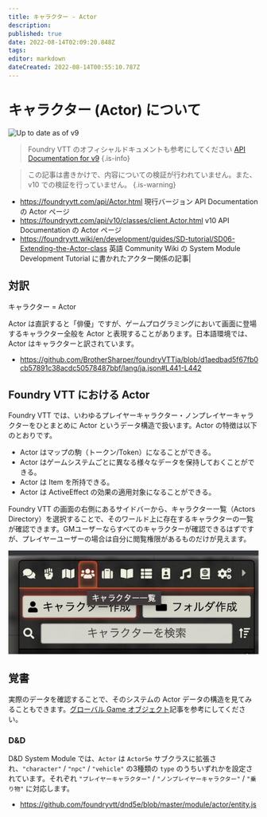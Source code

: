 ```yaml
---
title: キャラクター - Actor
description: 
published: true
date: 2022-08-14T02:09:20.848Z
tags: 
editor: markdown
dateCreated: 2022-08-14T00:55:10.787Z
---
```


# キャラクター (Actor) について

![Up to date as of v9](https://img.shields.io/static/v1?label=FoundryVTT&message=v9&color=informational)

> Foundry VTT のオフィシャルドキュメントも参考にしてください [API Documentation for v9](https://foundryvtt.com/api/Actor.html)
{.is-info}

> この記事は書きかけで、内容についての検証が行われていません。また、v10 での検証を行っていません。
{.is-warning}

- https://foundryvtt.com/api/Actor.html
現行バージョン API Documentation の Actor ページ
- https://foundryvtt.com/api/v10/classes/client.Actor.html
v10 API Documentation の Actor ページ
- https://foundryvtt.wiki/en/development/guides/SD-tutorial/SD06-Extending-the-Actor-class
英語 Community Wiki の System Module Development Tutorial に書かれたアクター関係の記事|

## 対訳

キャラクター = Actor

Actor は直訳すると「俳優」ですが、ゲームプログラミングにおいて画面に登場するキャラクター全般を Actor と表現することがあります。日本語環境では、Actor はキャラクターと訳されています。

- https://github.com/BrotherSharper/foundryVTTja/blob/d1aedbad5f67fb0cb57891c38acdc50578487bbf/lang/ja.json#L441-L442

## Foundry VTT における Actor

Foundry VTT では、いわゆるプレイヤーキャラクター・ノンプレイヤーキャラクターをひとまとめに Actor というデータ構造で扱います。Actor の特徴は以下のとおりです。

- Actor はマップの駒（トークン/Token）になることができる。
- Actor はゲームシステムごとに異なる様々なデータを保持しておくことができる。
- Actor は Item を所持できる。
- Actor は ActiveEffect の効果の適用対象になることができる。

Foundry VTT の画面の右側にあるサイドバーから、キャラクター一覧（Actors Directory）を選択することで、そのワールド上に存在するキャラクターの一覧が確認できます。GMユーザーならすべてのキャラクターが確認できるはずですが、プレイヤーユーザーの場合は自分に閲覧権限があるものだけが見えます。

![screen_shot_of_actordirectory.png](/images/japanese-community/development/screen_shot_of_actordirectory.png)

## 覚書

実際のデータを確認することで、そのシステムの Actor データの構造を見てみることもできます。[グローバル Game オブジェクト](/ja/development/api/global-game-object)記事を参考にしてください。

### D&D

D&D System Module では、`Actor` は `Actor5e` サブクラスに拡張され、`"character"` / `"npc"` / `"vehicle"` の3種類の `type` のうちいずれかを設定されています。それぞれ `"プレイヤーキャラクター"` / `"ノンプレイヤーキャラクター"` / `"乗り物"` に対応します。

- https://github.com/foundryvtt/dnd5e/blob/master/module/actor/entity.js
